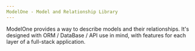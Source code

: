 ```yaml
---
ModelOne - Model and Relationship Library
---
```


ModelOne provides a way to describe models and their relationships. It's designed
with ORM / DataBase / API use in mind, with features for each layer of a full-stack
application.
